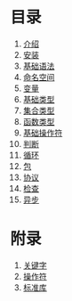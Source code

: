 # 目录
1. [介绍]()
1. [安装]()
1. [基础语法]()
1. [命名空间]()
1. [变量]()
1. [基础类型]()
1. [集合类型]()
1. [函数类型]()
1. [基础操作符]()
1. [判断]()
1. [循环]()
1. [包]()
1. [协议]()
1. [检查]()
1. [异步]()

# 附录
1. [关键字]()
1. [操作符]()
1. [标准库]()